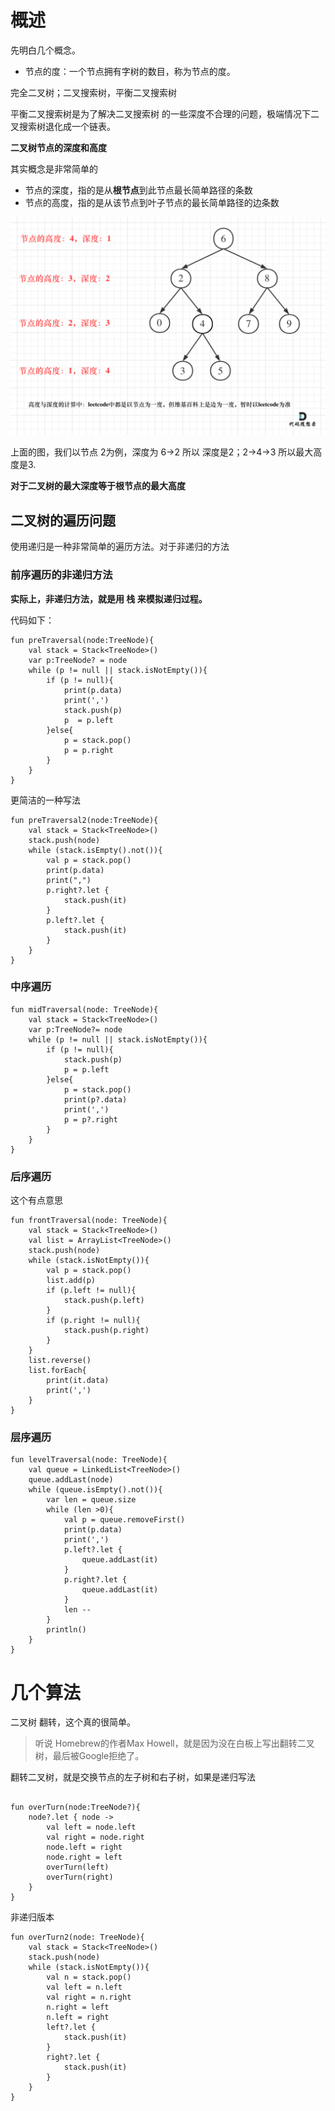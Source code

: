 # 概述

先明白几个概念。

- 节点的度：一个节点拥有字树的数目，称为节点的度。

完全二叉树；二叉搜索树，平衡二叉搜索树



平衡二叉搜索树是为了解决二叉搜索树 的一些深度不合理的问题，极端情况下二叉搜索树退化成一个链表。


**二叉树节点的深度和高度**

其实概念是非常简单的

- 节点的深度，指的是从**根节点**到此节点最长简单路径的条数
- 节点的高度，指的是从该节点到叶子节点的最长简单路径的边条数

![image](./img/76b5d27335a0239eacf8b76a391ed229.jpg)

上面的图，我们以节点 2为例，深度为 6->2 所以 深度是2；2->4->3 所以最大高度是3.


**对于二叉树的最大深度等于根节点的最大高度**

## 二叉树的遍历问题

使用递归是一种非常简单的遍历方法。对于非递归的方法


### 前序遍历的非递归方法

**实际上，非递归方法，就是用 栈 来模拟递归过程。**

代码如下：

```
fun preTraversal(node:TreeNode){
    val stack = Stack<TreeNode>()
    var p:TreeNode? = node
    while (p != null || stack.isNotEmpty()){
        if (p != null){
            print(p.data)
            print(',')
            stack.push(p)
            p  = p.left
        }else{
            p = stack.pop()
            p = p.right
        }
    }
}
```

更简洁的一种写法

```
fun preTraversal2(node:TreeNode){
    val stack = Stack<TreeNode>()
    stack.push(node)
    while (stack.isEmpty().not()){
        val p = stack.pop()
        print(p.data)
        print(",")
        p.right?.let {
            stack.push(it)
        }
        p.left?.let {
            stack.push(it)
        }
    }
}
```

### 中序遍历

```
fun midTraversal(node: TreeNode){
    val stack = Stack<TreeNode>()
    var p:TreeNode?= node
    while (p != null || stack.isNotEmpty()){
        if (p != null){
            stack.push(p)
            p = p.left
        }else{
            p = stack.pop()
            print(p?.data)
            print(',')
            p = p?.right
        }
    }
}
```

### 后序遍历

这个有点意思
```
fun frontTraversal(node: TreeNode){
    val stack = Stack<TreeNode>()
    val list = ArrayList<TreeNode>()
    stack.push(node)
    while (stack.isNotEmpty()){
        val p = stack.pop()
        list.add(p)
        if (p.left != null){
            stack.push(p.left)
        }
        if (p.right != null){
            stack.push(p.right)
        }
    }
    list.reverse()
    list.forEach{
        print(it.data)
        print(',')
    }
}

```
### 层序遍历

```
fun levelTraversal(node: TreeNode){
    val queue = LinkedList<TreeNode>()
    queue.addLast(node)
    while (queue.isEmpty().not()){
        var len = queue.size
        while (len >0){
            val p = queue.removeFirst()
            print(p.data)
            print(',')
            p.left?.let {
                queue.addLast(it)
            }
            p.right?.let {
                queue.addLast(it)
            }
            len --
        }
        println()
    }
}
```


# 几个算法

二叉树 翻转，这个真的很简单。
> 听说 Homebrew的作者Max Howell，就是因为没在白板上写出翻转二叉树，最后被Google拒绝了。


翻转二叉树，就是交换节点的左子树和右子树，如果是递归写法

```

fun overTurn(node:TreeNode?){
    node?.let { node ->
        val left = node.left
        val right = node.right
        node.left = right
        node.right = left
        overTurn(left)
        overTurn(right)
    }
}
```

非递归版本

```
fun overTurn2(node: TreeNode){
    val stack = Stack<TreeNode>()
    stack.push(node)
    while (stack.isNotEmpty()){
        val n = stack.pop()
        val left = n.left
        val right = n.right
        n.right = left
        n.left = right
        left?.let {
            stack.push(it)
        }
        right?.let {
            stack.push(it)
        }
    }
}
```